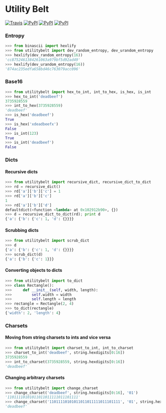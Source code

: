 Utility Belt
=============

[![Travis](https://img.shields.io/travis/onenameio/utilitybelt.svg)](https://travis-ci.org/onenameio/utilitybelt)
[![PyPI](https://img.shields.io/pypi/v/utilitybelt.svg)](https://pypi.python.org/pypi/utilitybelt/)
[![PyPI](https://img.shields.io/pypi/dm/utilitybelt.svg)](https://pypi.python.org/pypi/utilitybelt/)
[![PyPI](https://img.shields.io/pypi/l/utilitybelt.svg)](https://github.com/onenameio/utilitybelt/blob/master/LICENSE)

### Entropy

```python
>>> from binascii import hexlify
>>> from utilitybelt import dev_random_entropy, dev_urandom_entropy
>>> hexlify(dev_random_entropy(16))
'cc8752461384261063a979bf5d92ad49'
>>> hexlify(dev_urandom_entropy(16))
'874ac235edfa658bd46c763079acc096'
```

### Base16

```python
>>> from utilitybelt import hex_to_int, int_to_hex, is_hex, is_int
>>> hex_to_int('deadbeef')
3735928559
>>> int_to_hex(3735928559)
'deadbeef'
>>> is_hex('deadbeef')
True
>>> is_hex('xdeadbeefx')
False
>>> is_int(123)
True
>>> is_int('deadbeef')
False
```

### Dicts

#### Recursive dicts

```python
>>> from utilitybelt import recursive_dict, recursive_dict_to_dict
>>> rd = recursive_dict()
>>> rd['a']['b']['c'] = 1
>>> rd['a']['b']['c']
1
>>> rd['a']['b']['d']
defaultdict(<function <lambda> at 0x102912b90>, {})
>>> d = recursive_dict_to_dict(rd); print d
{'a': {'b': {'c': 1, 'd': {}}}}
```

#### Scrubbing dicts

```python
>>> from utilitybelt import scrub_dict
>>> d
{'a': {'b': {'c': 1, 'd': {}}}}
>>> scrub_dict(d)
{'a': {'b': {'c': 1}}}
```

#### Converting objects to dicts

```python
>>> from utilitybelt import to_dict
>>> class Rectangle():
>>>     def __init__(self, width, length):
>>>         self.width = width
>>>         self.length = length
>>> rectangle = Rectangle(2, 4)
>>> to_dict(rectangle)
{'width': 2, 'length': 4}
```

### Charsets

#### Moving from string charsets to ints and vice versa

```python
>>> from utilitybelt import charset_to_int, int_to_charset
>>> charset_to_int('deadbeef', string.hexdigits[0:16])
3735928559
>>> int_to_charset(3735928559, string.hexdigits[0:16])
'deadbeef'
```

#### Changing arbitrary charsets

```python
>>> from utilitybelt import change_charset
>>> change_charset('deadbeef', string.hexdigits[0:16], '01')
'11011110101011011011111011101111'
>>> change_charset('11011110101011011011111011101111', '01', string.hexdigits[0:16])
'deadbeef'
```
